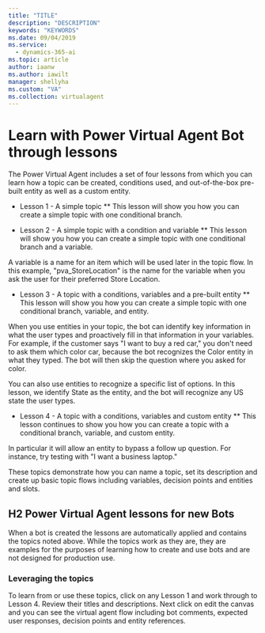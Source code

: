 ```yaml
---
title: "TITLE"
description: "DESCRIPTION"
keywords: "KEYWORDS"
ms.date: 09/04/2019
ms.service:
  - dynamics-365-ai
ms.topic: article
author: iaanw
ms.author: iawilt
manager: shellyha
ms.custom: "VA"
ms.collection: virtualagent
---
```




# Learn with Power Virtual Agent Bot through lessons
The Power Virtual Agent includes a set of four lessons from which you can learn how a topic can be created, conditions used, and out-of-the-box pre-built entity as well as a custom entity.

* Lesson 1 - A simple topic
** This lesson will show you how you can create a simple topic with one conditional branch.

* Lesson 2 - A simple topic with a condition and variable
** This lesson will show you how you can create a simple topic with one conditional branch and a variable.

A variable is a name for an item which will be used later in the topic flow.  In this example, "pva_StoreLocation" is the name for the variable when you ask the user for their preferred Store Location.

* Lesson 3 - A topic with a conditions, variables and a pre-built entity
** This lesson will show you how you can create a simple topic with one conditional branch, variable, and entity.

When you use entities in your topic, the bot can identify key information in what the user types and proactively fill in that information in your variables. For example, if the customer says "I want to buy a red car," you don't need to ask them which color car, because the bot recognizes the Color entity in what they typed. The bot will then skip the question where you asked for color. 

You can also use entities to recognize a specific list of options. In this lesson, we identify State as the entity, and the bot will recognize any US state the user types.

* Lesson 4 - A topic with a conditions, variables and custom entity
** This lesson continues to show you how you can create a topic with a conditional branch, variable, and custom entity.  

In particular it will allow an entity to bypass a follow up question. For instance, try testing with "I want a business laptop."


These topics demonstrate how you can name a topic, set its description and create up basic topic flows including variables, decision points and entities and slots.

## H2 Power Virtual Agent lessons for new Bots

When a bot is created the lessons are automatically applied and contains the topics noted above.  While the topics work as they are, they are examples for the purposes of learning how to create and use bots and are not designed for production use.

### Leveraging the topics

To learn from or use these topics, click on any Lesson 1 and work through to Lesson 4.  Review their titles and descriptions.  Next click on edit the canvas and you can see the virtual agent flow including bot comments, expected user responses, decision points and entity references.
